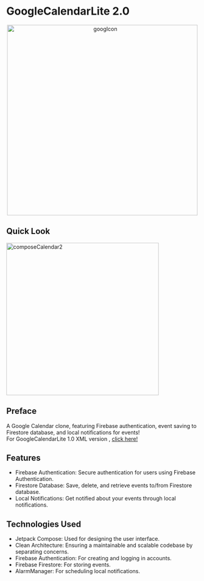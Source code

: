 # GoogleCalendarLite 2.0

<p align="center">

<img src="https://github.com/user-attachments/assets/4cc8aed7-e2d0-44da-b85b-b8e72fe93772" alt="googIcon" width="500" />

</p>

## Quick Look
<img src="https://github.com/user-attachments/assets/668dad30-fdcb-48df-a6ca-c5e29b1f2f79" alt="composeCalendar2" width="400"  />


## Preface
A Google Calendar clone, featuring Firebase authentication, event saving to Firestore database, and local notifications for events! <br>
For GoogleCalendarLite 1.0 XML version , [click here!](https://github.com/eaglenguyen/GoogleCalendarLite) <br>


## Features

* Firebase Authentication: Secure authentication for users using Firebase Authentication.
* Firestore Database: Save, delete, and retrieve events to/from Firestore database.
* Local Notifications: Get notified about your events through local notifications.

## Technologies Used
* Jetpack Compose: Used for designing the user interface.
* Clean Architecture: Ensuring a maintainable and scalable codebase by separating concerns.
* Firebase Authentication: For creating and logging in accounts.
* Firebase Firestore: For storing events.
* AlarmManager: For scheduling local notifications.

